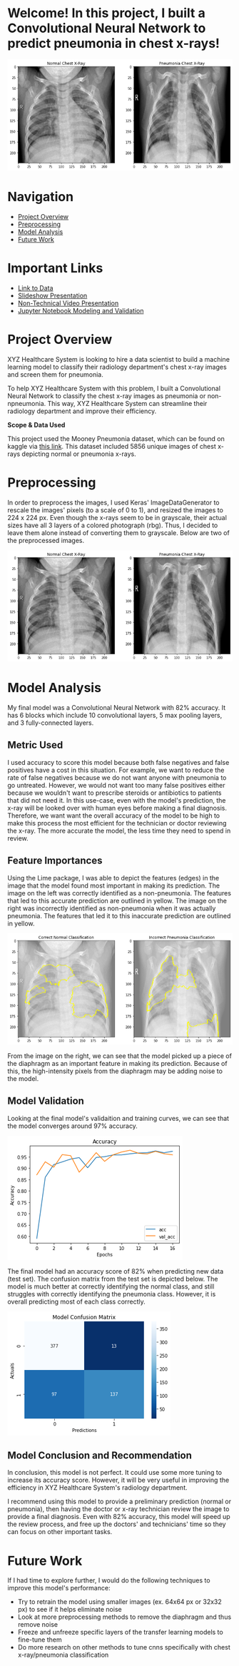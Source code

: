 # Welcome! In this project, I built a Convolutional Neural Network to predict pneumonia in chest x-rays!

![hello](https://github.com/tiaplagata/dsc-phase-4-project/blob/master/Images/pre_model_imgs.png?raw=true)

# Navigation

* [Project Overview](#Project-Overview)
* [Preprocessing](#Preprocessing)
* [Model Analysis](#Model-Analysis)
* [Future Work](#Future-Work)

# Important Links

* [Link to Data](https://www.kaggle.com/paultimothymooney/chest-xray-pneumonia)
* [Slideshow Presentation](https://github.com/tiaplagata/dsc-phase-4-project/blob/master/Phase%204%20Ex%20Summary.pdf)
* [Non-Technical Video Presentation](https://youtu.be/8KW4okIJfRc)
* [Jupyter Notebook Modeling and Validation](https://github.com/tiaplagata/dsc-phase-4-project/blob/master/Phase4_Notebook.ipynb)


# Project Overview

XYZ Healthcare System is looking to hire a data scientist to build a machine learning model to classify their radiology department's chest x-ray images and screen them for pneumonia. 

To help XYZ Healthcare System with this problem, I built a Convolutional Neural Network to classify the chest x-ray images as pneumonia or non-npneumonia. This way, XYZ Healthcare System can streamline their radiology department and improve their efficiency.

**Scope & Data Used**

This project used the Mooney Pneumonia dataset, which can be found on kaggle via [this link](https://www.kaggle.com/paultimothymooney/chest-xray-pneumonia). This dataset included 5856 unique images of chest x-rays depicting normal or pneumonia x-rays.


# Preprocessing

In order to preprocess the images, I used Keras' ImageDataGenerator to rescale the images' pixels (to a scale of 0 to 1), and resized the images to 224 x 224 px. Even though the x-rays seem to be in grayscale, their actual sizes have all 3 layers of a colored photograph (rbg). Thus, I decided to leave them alone instead of converting them to grayscale. Below are two of the preprocessed images.

![chest-xray](https://github.com/tiaplagata/dsc-phase-4-project/blob/master/Images/pre_model_imgs.png?raw=true)


# Model Analysis

My final model was a Convolutional Neural Network with 82% accuracy. It has 6 blocks which include 10 convolutional layers, 5 max pooling layers, and 3 fully-connected layers.
    
## Metric Used

I used accuracy to score this model because both false negatives and false positives have a cost in this situation. For example, we want to reduce the rate of false negatives because we do not want anyone with pneumonia to go untreated. However, we would not want too many false positives either because we wouldn't want to prescribe steroids or antibiotics to patients that did not need it. In this use-case, even with the model's prediction, the x-ray will be looked over with human eyes before making a final diagnosis. Therefore, we want want the overall accuracy of the model to be high to make this process the most efficient for the technician or doctor reviewing the x-ray. The more accurate the model, the less time they need to spend in review.


## Feature Importances

Using the Lime package, I was able to depict the features (edges) in the image that the model found most important in making its prediction. The image on the left was correctly identified as a non-pneumonia. The features that led to this accurate prediction are outlined in yellow. The image on the right was incorrectly identified as non-pneumonia when it was actually pneumonia. The features that led it to this inaccurate prediction are outlined in yellow. 

![feat_importances](https://github.com/tiaplagata/dsc-phase-4-project/blob/master/Images/lime_final_model.png?raw=true)

From the image on the right, we can see that the model picked up a piece of the diaphragm as an important feature in making its prediction. Because of this, the high-intensity pixels from the diaphragm may be adding noise to the model.


## Model Validation

Looking at the final model's validaition and training curves, we can see that the model converges around 97% accuracy. 

![acc](https://github.com/tiaplagata/dsc-phase-4-project/blob/master/Images/final_acc.png?raw=true)

The final model had an accuracy score of 82% when predicting new data (test set). The confusion matrix from the test set is depicted below. The model is much better at correctly identifying the normal class, and still struggles with correctly identifying the pneumonia class. However, it is overall predicting most of each class correctly.

![confusion_matrix](https://github.com/tiaplagata/dsc-phase-4-project/blob/master/Images/final_cm.png?raw=true)


## Model Conclusion and Recommendation

In conclusion, this model is not perfect. It could use some more tuning to increase its accuracy score. However, it will be very useful in improving the efficiency in XYZ Healthcare System's radiology department.

I recommend using this model to provide a preliminary prediction (normal or pneumonia), then having the doctor or x-ray technician review the image to provide a final diagnosis. Even with 82% accuracy, this model will speed up the review process, and free up the doctors' and technicians' time so they can focus on other important tasks.

# Future Work

If I had time to explore further, I would do the following techniques to improve this model's performance:

* Try to retrain the model using smaller images (ex. 64x64 px or 32x32 px) to see if it helps eliminate noise
* Look at more preprocessing methods to remove the diaphragm and thus remove noise
* Freeze and unfreeze specific layers of the transfer learning models to fine-tune them
* Do more research on other methods to tune cnns specifically with chest x-ray/pneumonia classification
